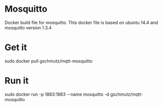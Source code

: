 Mosquitto
=========

Docker build file for mosquitto. This docker file is based on
ubuntu 14.4 and mosquitto version 1.3.4

Get it
======
sudo docker pull gschmutz/mqtt-mosquitto

Run it
======
sudo docker run -p 1883:1883 --name mosquitto -d gschmutz/mqtt-mosquitto
